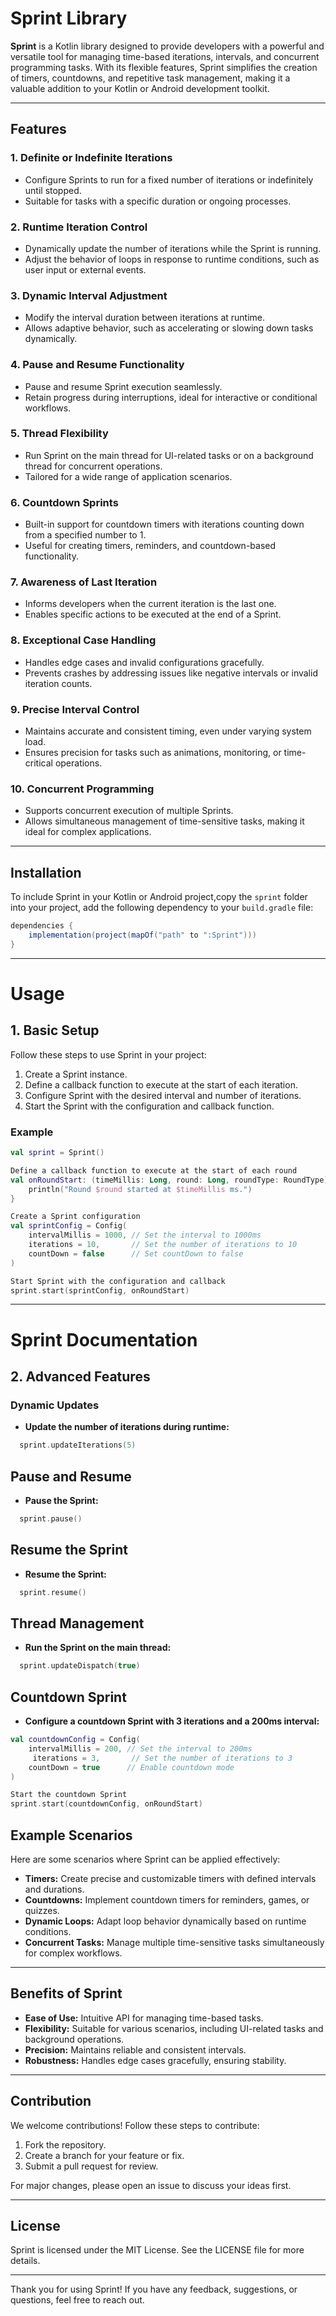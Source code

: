 # Sprint Library

**Sprint** is a Kotlin library designed to provide developers with a powerful and versatile tool for managing time-based iterations, intervals, and concurrent programming tasks. With its flexible features, Sprint simplifies the creation of timers, countdowns, and repetitive task management, making it a valuable addition to your Kotlin or Android development toolkit.

---

## Features

### 1. Definite or Indefinite Iterations
- Configure Sprints to run for a fixed number of iterations or indefinitely until stopped.
- Suitable for tasks with a specific duration or ongoing processes.

### 2. Runtime Iteration Control
- Dynamically update the number of iterations while the Sprint is running.
- Adjust the behavior of loops in response to runtime conditions, such as user input or external events.

### 3. Dynamic Interval Adjustment
- Modify the interval duration between iterations at runtime.
- Allows adaptive behavior, such as accelerating or slowing down tasks dynamically.

### 4. Pause and Resume Functionality
- Pause and resume Sprint execution seamlessly.
- Retain progress during interruptions, ideal for interactive or conditional workflows.

### 5. Thread Flexibility
- Run Sprint on the main thread for UI-related tasks or on a background thread for concurrent operations.
- Tailored for a wide range of application scenarios.

### 6. Countdown Sprints
- Built-in support for countdown timers with iterations counting down from a specified number to 1.
- Useful for creating timers, reminders, and countdown-based functionality.

### 7. Awareness of Last Iteration
- Informs developers when the current iteration is the last one.
- Enables specific actions to be executed at the end of a Sprint.

### 8. Exceptional Case Handling
- Handles edge cases and invalid configurations gracefully.
- Prevents crashes by addressing issues like negative intervals or invalid iteration counts.

### 9. Precise Interval Control
- Maintains accurate and consistent timing, even under varying system load.
- Ensures precision for tasks such as animations, monitoring, or time-critical operations.

### 10. Concurrent Programming
- Supports concurrent execution of multiple Sprints.
- Allows simultaneous management of time-sensitive tasks, making it ideal for complex applications.

---

## Installation

To include Sprint in your Kotlin or Android project,copy the `sprint` folder into your project, add the following dependency to your `build.gradle` file:

```gradle
dependencies {
    implementation(project(mapOf("path" to ":Sprint")))
}
```

---

# Usage

## 1. Basic Setup

Follow these steps to use Sprint in your project:

1. Create a Sprint instance.
2. Define a callback function to execute at the start of each iteration.
3. Configure Sprint with the desired interval and number of iterations.
4. Start the Sprint with the configuration and callback function.

### Example

```kotlin
val sprint = Sprint()

Define a callback function to execute at the start of each round
val onRoundStart: (timeMillis: Long, round: Long, roundType: RoundType) -> Unit = { timeMillis, round, roundType ->
    println("Round $round started at $timeMillis ms.")
}

Create a Sprint configuration
val sprintConfig = Config(
    intervalMillis = 1000, // Set the interval to 1000ms
    iterations = 10,       // Set the number of iterations to 10
    countDown = false      // Set countDown to false
)

Start Sprint with the configuration and callback
sprint.start(sprintConfig, onRoundStart)
```
---

# Sprint Documentation

## 2. Advanced Features

### Dynamic Updates
- **Update the number of iterations during runtime:**
```kotlin
  sprint.updateIterations(5)
```

## Pause and Resume

- **Pause the Sprint:**
```kotlin
  sprint.pause()
```

## Resume the Sprint

- **Resume the Sprint:**
```kotlin
  sprint.resume()
```

## Thread Management

- **Run the Sprint on the main thread:**
```kotlin
  sprint.updateDispatch(true)
```

## Countdown Sprint

- **Configure a countdown Sprint with 3 iterations and a 200ms interval:**
```kotlin
val countdownConfig = Config(
    intervalMillis = 200, // Set the interval to 200ms
     iterations = 3,       // Set the number of iterations to 3
    countDown = true      // Enable countdown mode
)

Start the countdown Sprint
sprint.start(countdownConfig, onRoundStart)
```
## Example Scenarios

Here are some scenarios where Sprint can be applied effectively:

- **Timers:** Create precise and customizable timers with defined intervals and durations.
- **Countdowns:** Implement countdown timers for reminders, games, or quizzes.
- **Dynamic Loops:** Adapt loop behavior dynamically based on runtime conditions.
- **Concurrent Tasks:** Manage multiple time-sensitive tasks simultaneously for complex workflows.

---

## Benefits of Sprint

- **Ease of Use:** Intuitive API for managing time-based tasks.
- **Flexibility:** Suitable for various scenarios, including UI-related tasks and background operations.
- **Precision:** Maintains reliable and consistent intervals.
- **Robustness:** Handles edge cases gracefully, ensuring stability.

---

## Contribution

We welcome contributions! Follow these steps to contribute:

1. Fork the repository.
2. Create a branch for your feature or fix.
3. Submit a pull request for review.

For major changes, please open an issue to discuss your ideas first.

---

## License

Sprint is licensed under the MIT License. See the LICENSE file for more details.

---

Thank you for using Sprint! If you have any feedback, suggestions, or questions, feel free to reach out.

